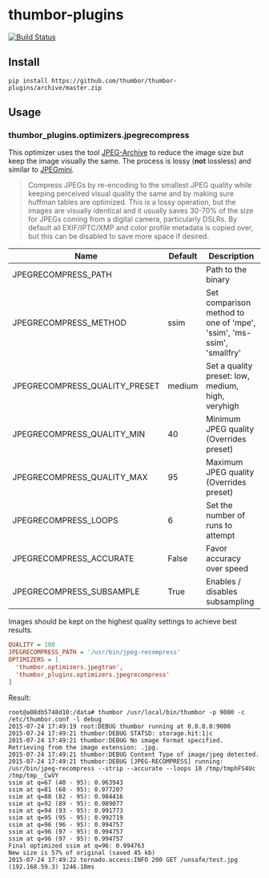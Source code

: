 # thumbor-plugins
[![Build Status](https://travis-ci.org/thumbor/thumbor-plugins.svg?branch=master)](https://travis-ci.org/thumbor/thumbor-plugins)

## Install 
```
pip install https://github.com/thumbor/thumbor-plugins/archive/master.zip
```

## Usage

### thumbor_plugins.optimizers.jpegrecompress

This optimizer uses the tool [JPEG-Archive](https://github.com/danielgtaylor/jpeg-archive) to reduce the image size but keep the image visually the same. The process is lossy (**not** lossless) and similar to [JPEGmini](http://www.jpegmini.com/).

> Compress JPEGs by re-encoding to the smallest JPEG quality while keeping perceived visual quality the same and by making sure huffman tables are optimized. This is a lossy operation, but the images are visually identical and it usually saves 30-70% of the size for JPEGs coming from a digital camera, particularly DSLRs. By default all EXIF/IPTC/XMP and color profile metadata is copied over, but this can be disabled to save more space if desired.

| Name | Default | Description |
| ---- | ------- | ----------- |
| JPEGRECOMPRESS_PATH | | Path to the binary |
| JPEGRECOMPRESS_METHOD | ssim | Set comparison method to one of 'mpe', 'ssim', 'ms-ssim', 'smallfry' |
| JPEGRECOMPRESS_QUALITY_PRESET | medium | Set a quality preset: low, medium, high, veryhigh |
| JPEGRECOMPRESS_QUALITY_MIN | 40 | Minimum JPEG quality (Overrides preset) |
| JPEGRECOMPRESS_QUALITY_MAX | 95 | Maximum JPEG quality (Overrides preset) |
| JPEGRECOMPRESS_LOOPS | 6 | Set the number of runs to attempt |
| JPEGRECOMPRESS_ACCURATE | False | Favor accuracy over speed |
| JPEGRECOMPRESS_SUBSAMPLE | True | Enables / disables subsampling |

Images should be kept on the highest quality settings to achieve best results.

```ini
QUALITY = 100
JPEGRECOMPRESS_PATH = '/usr/bin/jpeg-recompress'
OPTIMIZERS = [
  'thumbor.optimizers.jpegtran',
  'thumbor_plugins.optimizers.jpegrecompress'
]
```

Result:
```
root@a08db5748d10:/data# thumbor /usr/local/bin/thumbor -p 9000 -c /etc/thumbor.conf -l debug
2015-07-24 17:49:19 root:DEBUG thumbor running at 0.0.0.0:9000
2015-07-24 17:49:21 thumbor:DEBUG STATSD: storage.hit:1|c
2015-07-24 17:49:21 thumbor:DEBUG No image format specified. Retrieving from the image extension: .jpg.
2015-07-24 17:49:21 thumbor:DEBUG Content Type of image/jpeg detected.
2015-07-24 17:49:21 thumbor:DEBUG [JPEG-RECOMPRESS] running: /usr/bin/jpeg-recompress --strip --accurate --loops 10 /tmp/tmphFS4Uc /tmp/tmp__CwVY
ssim at q=67 (40 - 95): 0.963943
ssim at q=81 (68 - 95): 0.977207
ssim at q=88 (82 - 95): 0.984416
ssim at q=92 (89 - 95): 0.989077
ssim at q=94 (93 - 95): 0.991773
ssim at q=95 (95 - 95): 0.992719
ssim at q=96 (96 - 95): 0.994757
ssim at q=96 (97 - 95): 0.994757
ssim at q=96 (97 - 95): 0.994757
Final optimized ssim at q=96: 0.994763
New size is 57% of original (saved 45 kb)
2015-07-24 17:49:22 tornado.access:INFO 200 GET /unsafe/test.jpg (192.168.59.3) 1246.18ms
```
